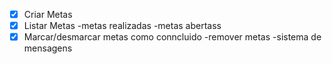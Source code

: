 -[x] Criar Metas
-[x] Listar Metas
    -metas realizadas
    -metas abertass
-[x] Marcar/desmarcar metas como conncluido
-remover metas
-sistema de mensagens